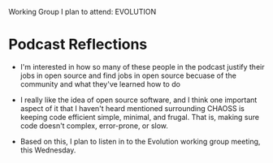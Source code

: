 Working Group I plan to attend: EVOLUTION

# Podcast Reflections

- I'm interested in how so many of these people in the podcast justify their jobs 
  in open source and find jobs in open source becuase of the community and what they've learned how to do
  
- I really like the idea of open source software, and I think one important aspect of it that I haven't heard
  mentioned surrounding CHAOSS is keeping code efficient simple, minimal, and frugal. That is, making sure 
  code doesn't complex, error-prone, or slow.
  
- Based on this, I plan to listen in to the Evolution working group meeting, this Wednesday.
